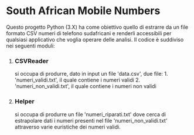 # South African Mobile Numbers

Questo progetto Python (3.X) ha come obiettivo quello di estrarre da un file formato CSV numeri di telefono sudafricani e renderli accessibili per qualsiasi applicativo che voglia operare delle analisi.
Il codice è suddiviso nei seguenti moduli:

1. ### CSVReader
    si occupa di produrre, dato in input un file 'data.csv', due file:
        1. 'numeri_validi.txt', il quale contiene i numeri validi
        2. 'numeri_non_validi.txt', il quale contiene i numeri non validi

2. ### Helper
    si occupa di produrre un file 'numeri_riparati.txt' dove cerca di estrapolare
    dati i numeri presenti nel file 'numeri_non_validi.txt' attraverso varie euristiche
    dei numeri validi.